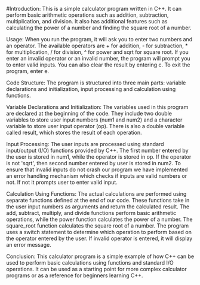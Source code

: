 #Introduction:
This is a simple calculator program written in C++. It can perform basic arithmetic operations such as addition, subtraction, multiplication, and division. It also has additional features such as calculating the power of a number and finding the square root of a number.

Usage:
When you run the program, it will ask you to enter two numbers and an operator. The available operators are + for addition, - for subtraction, * for multiplication, / for division, ^ for power and sqrt for square root.
If you enter an invalid operator or an invalid number, the program will prompt you to enter valid inputs. You can also clear the result by entering c. To exit the program, enter e.

Code Structure:
The program is structured into three main parts: variable declarations and initialization, input processing and calculation using functions.

Variable Declarations and Initialization:
The variables used in this program are declared at the beginning of the code. They include two double variables to store user input numbers (num1 and num2) and a character variable to store user input operator (op). There is also a double variable called result, which stores the result of each operation.

Input Processing:
The user inputs are processed using standard input/output (I/O) functions provided by C++. The first number entered by the user is stored in num1, while the operator is stored in op. If the operator is not 'sqrt', then second number entered by user is stored in num2.
To ensure that invalid inputs do not crash our program we have implemented an error handling mechanism which checks if inputs are valid numbers or not. If not it prompts user to enter valid input.

Calculation Using Functions:
The actual calculations are performed using separate functions defined at the end of our code. These functions take in the user input numbers as arguments and return the calculated result.
The add, subtract, multiply, and divide functions perform basic arithmetic operations, while the power function calculates the power of a number. The square_root function calculates the square root of a number.
The program uses a switch statement to determine which operation to perform based on the operator entered by the user. If invalid operator is entered, it will display an error message.

Conclusion:
This calculator program is a simple example of how C++ can be used to perform basic calculations using functions and standard I/O operations. It can be used as a starting point for more complex calculator programs or as a reference for beginners learning C++.
